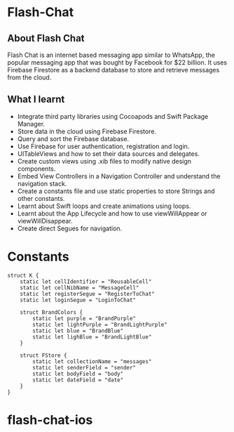 # Flash-Chat

## About Flash Chat 

Flash Chat is an internet based messaging app similar to WhatsApp, the popular messaging app that was bought by Facebook for $22 billion. It uses Firebase Firestore as a backend database to store and retrieve messages from the cloud. 

## What I learnt

* Integrate third party libraries using Cocoapods and Swift Package Manager.
* Store data in the cloud using Firebase Firestore.
* Query and sort the Firebase database.
* Use Firebase for user authentication, registration and login.
* UITableViews and how to set their data sources and delegates.
* Create custom views using .xib files to modify native design components.
* Embed View Controllers in a Navigation Controller and understand the navigation stack.
* Create a constants file and use static properties to store Strings and other constants.
* Learnt about Swift loops and create animations using loops.
* Learnt about the App Lifecycle and how to use viewWillAppear or viewWillDisappear.
* Create direct Segues for navigation.


# Constants
```
struct K {
    static let cellIdentifier = "ReusableCell"
    static let cellNibName = "MessageCell"
    static let registerSegue = "RegisterToChat"
    static let loginSegue = "LoginToChat"
    
    struct BrandColors {
        static let purple = "BrandPurple"
        static let lightPurple = "BrandLightPurple"
        static let blue = "BrandBlue"
        static let lighBlue = "BrandLightBlue"
    }
    
    struct FStore {
        static let collectionName = "messages"
        static let senderField = "sender"
        static let bodyField = "body"
        static let dateField = "date"
    }
}

```
# flash-chat-ios
